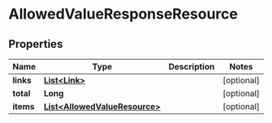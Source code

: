 
# AllowedValueResponseResource

## Properties
Name | Type | Description | Notes
------------ | ------------- | ------------- | -------------
**links** | [**List&lt;Link&gt;**](Link.md) |  |  [optional]
**total** | **Long** |  |  [optional]
**items** | [**List&lt;AllowedValueResource&gt;**](AllowedValueResource.md) |  |  [optional]



